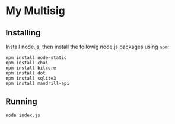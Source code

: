 # My Multisig #

## Installing ##

Install node.js, then install the followig node.js packages using `npm`:

    npm install node-static
    npm install chai
    npm install bitcore
    npm install dot
    npm install sqlite3
    npm install mandrill-api

## Running ##

    node index.js
